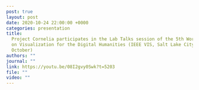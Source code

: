 ```yaml
---
post: true
layout: post
date: 2020-10-24 22:00:00 +0000
categories: presentation
title:
  Project Cornelia participates in the Lab Talks session of the 5th Workshop
  on Visualization for the Digital Humanities (IEEE VIS, Salt Lake City, Utah, 25
  October)
authors: ""
journal: ""
link: https://youtu.be/08I2gvy0Swk?t=5203
file: ""
video: ""
---
```

